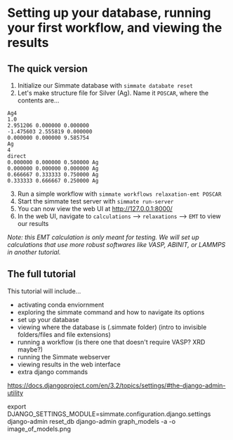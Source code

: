 # Setting up your database, running your first workflow, and viewing the results

## The quick version

1. Initialize our Simmate database with `simmate databate reset`
2. Let's make structure file for Silver (Ag). Name it `POSCAR`, where the contents are...
```
Ag4
1.0
2.951206 0.000000 0.000000
-1.475603 2.555819 0.000000
0.000000 0.000000 9.585754
Ag
4
direct
0.000000 0.000000 0.500000 Ag
0.000000 0.000000 0.000000 Ag
0.666667 0.333333 0.750000 Ag
0.333333 0.666667 0.250000 Ag
```
3. Run a simple workflow with `simmate workflows relaxation-emt POSCAR`
4. Start the simmate test server with `simmate run-server`
5. You can now view the web UI at http://127.0.0.1:8000/
6. In the web UI, navigate to `calculations` --> `relaxations` --> `EMT` to view our results


*Note: this EMT calculation is only meant for testing. We will set up calculations that use more robust softwares like VASP, ABINIT, or LAMMPS in another tutorial.*

## The full tutorial

This tutorial will include...
- activating conda enviornment
- exploring the simmate command and how to navigate its options
- set up your database
- viewing where the database is (.simmate folder) (intro to invisible folders/files and file extensions)
- running a workflow (is there one that doesn't require VASP? XRD maybe?)
- running the Simmate webserver
- viewing results in the web interface
- extra django commands

https://docs.djangoproject.com/en/3.2/topics/settings/#the-django-admin-utility

export DJANGO_SETTINGS_MODULE=simmate.configuration.django.settings
django-admin reset_db
django-admin graph_models -a -o image_of_models.png 
